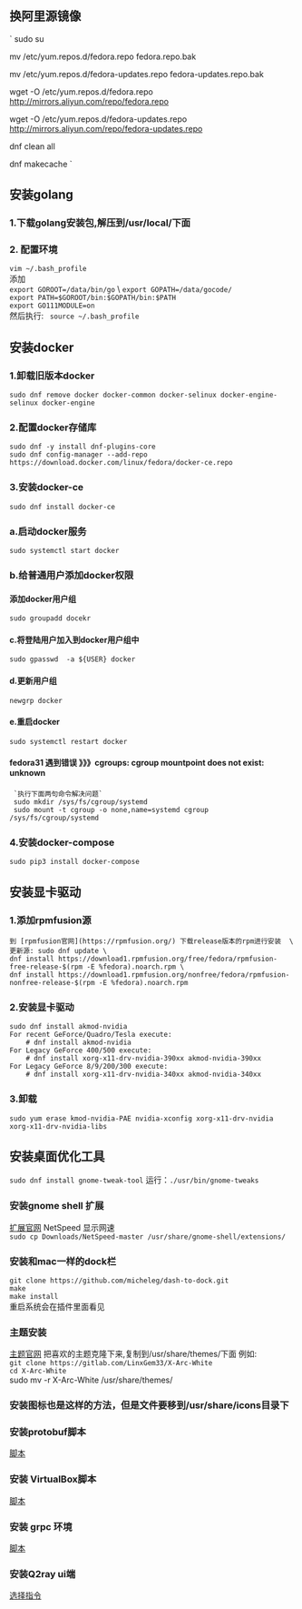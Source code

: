 ## 换阿里源镜像
`
sudo su

mv /etc/yum.repos.d/fedora.repo fedora.repo.bak

mv /etc/yum.repos.d/fedora-updates.repo fedora-updates.repo.bak

wget -O /etc/yum.repos.d/fedora.repo http://mirrors.aliyun.com/repo/fedora.repo

wget -O /etc/yum.repos.d/fedora-updates.repo http://mirrors.aliyun.com/repo/fedora-updates.repo

dnf clean all

dnf makecache
`

## 安装golang  

### 1.下载golang安装包,解压到/usr/local/下面

### 2. 配置环境
  `vim ~/.bash_profile `  \
  添加 \
  ` export GOROOT=/data/bin/go ` \ 
  ` export GOPATH=/data/gocode/ ` \
  ` export PATH=$GOROOT/bin:$GOPATH/bin:$PATH  ` \
  ` export GO111MODULE=on  `\
  然后执行: ` source ~/.bash_profile`
## 安装docker 
  ### 1.卸载旧版本docker
  `sudo dnf remove docker docker-common docker-selinux docker-engine-selinux docker-engine`
  ### 2.配置docker存储库
  `sudo dnf -y install dnf-plugins-core ` \
  ` sudo dnf config-manager --add-repo https://download.docker.com/linux/fedora/docker-ce.repo `
  ### 3.安装docker-ce
  `sudo dnf install docker-ce`
  ### a.启动docker服务
  `sudo systemctl start docker`
  ### b.给普通用户添加docker权限
  #### 添加docker用户组
    sudo groupadd docekr
  #### c.将登陆用户加入到docker用户组中
    sudo gpasswd  -a ${USER} docker
  #### d.更新用户组
    newgrp docker
  #### e.重启docker
    sudo systemctl restart docker
  #### fedora31 遇到错误 》》》cgroups: cgroup mountpoint does not exist: unknown
     `执行下面两句命令解决问题`
     sudo mkdir /sys/fs/cgroup/systemd
     sudo mount -t cgroup -o none,name=systemd cgroup /sys/fs/cgroup/systemd      
 ### 4.安装docker-compose
 `sudo pip3 install docker-compose`
 ## 安装显卡驱动
 ### 1.添加rpmfusion源
    到 [rpmfusion官网](https://rpmfusion.org/) 下载release版本的rpm进行安装  \
    更新源: sudo dnf update \
    dnf install https://download1.rpmfusion.org/free/fedora/rpmfusion-free-release-$(rpm -E %fedora).noarch.rpm \
    dnf install https://download1.rpmfusion.org/nonfree/fedora/rpmfusion-nonfree-release-$(rpm -E %fedora).noarch.rpm
 ### 2.安装显卡驱动
    sudo dnf install akmod-nvidia
    For recent GeForce/Quadro/Tesla execute:
        # dnf install akmod-nvidia
    For Legacy GeForce 400/500 execute:
        # dnf install xorg-x11-drv-nvidia-390xx akmod-nvidia-390xx
    For Legacy GeForce 8/9/200/300 execute:
        # dnf install xorg-x11-drv-nvidia-340xx akmod-nvidia-340xx
 ### 3.卸载   
    sudo yum erase kmod-nvidia-PAE nvidia-xconfig xorg-x11-drv-nvidia xorg-x11-drv-nvidia-libs
## 安装桌面优化工具
`sudo dnf install gnome-tweak-tool`
运行：`./usr/bin/gnome-tweaks`
### 安装gnome shell 扩展
[扩展官网](https://extensions.gnome.org/)
NetSpeed 显示网速 \
`sudo cp Downloads/NetSpeed-master /usr/share/gnome-shell/extensions/`
### 安装和mac一样的dock栏
`git clone https://github.com/micheleg/dash-to-dock.git` \
`make `\
`make install` \
重启系统会在插件里面看见
### 主题安装
[主题官网](https://www.gnome-look.org/)
把喜欢的主题克隆下来,复制到/usr/share/themes/下面
例如: \
`git clone https://gitlab.com/LinxGem33/X-Arc-White` \
`cd X-Arc-White` \
sudo mv -r X-Arc-White /usr/share/themes/
### 安装图标也是这样的方法，但是文件要移到/usr/share/icons目录下

### 安装protobuf脚本 
[脚本](https://github.com/olongfen/olongfen.github.io/blob/master/data/install_protobuf.sh)

### 安装 VirtualBox脚本
[脚本](https://github.com/olongfen/olongfen.github.io/blob/master/data/virtualBox_install.sh)

### 安装 grpc 环境
[脚本](https://github.com/olongfen/olongfen.github.io/blob/master/data/install_grpc.sh)

### 安装Q2ray ui端
[选择指令](https://github.com/olongfen/olongfen.github.io/blob/master/data/Qv2ray)
